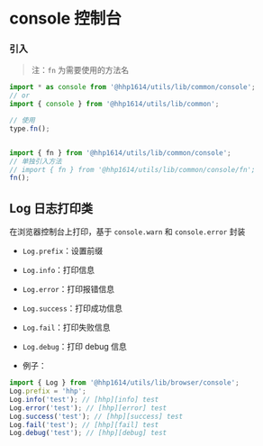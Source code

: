 # console 控制台

### 引入

> 注：`fn` 为需要使用的方法名

```js
import * as console from '@hhp1614/utils/lib/common/console';
// or
import { console } from '@hhp1614/utils/lib/common';

// 使用
type.fn();


import { fn } from '@hhp1614/utils/lib/common/console';
// 单独引入方法
// import { fn } from '@hhp1614/utils/lib/common/console/fn';
fn();
```

## Log 日志打印类

在浏览器控制台上打印，基于 `console.warn` 和 `console.error` 封装

- `Log.prefix`：设置前缀
- `Log.info`：打印信息
- `Log.error`：打印报错信息
- `Log.success`：打印成功信息
- `Log.fail`：打印失败信息
- `Log.debug`：打印 debug 信息

- 例子：
```js
import { Log } from '@hhp1614/utils/lib/browser/console';
Log.prefix = 'hhp';
Log.info('test'); // [hhp][info] test
Log.error('test'); // [hhp][error] test
Log.success('test'); // [hhp][success] test
Log.fail('test'); // [hhp][fail] test
Log.debug('test'); // [hhp][debug] test
```

